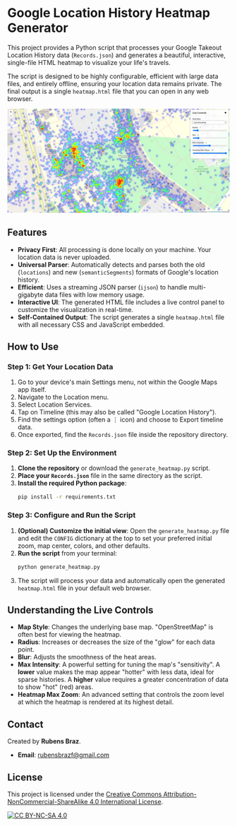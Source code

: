# Google Location History Heatmap Generator

This project provides a Python script that processes your Google Takeout Location History data (`Records.json`) and generates a beautiful, interactive, single-file HTML heatmap to visualize your life's travels.

The script is designed to be highly configurable, efficient with large data files, and entirely offline, ensuring your location data remains private. The final output is a single `heatmap.html` file that you can open in any web browser.

![Heatmap Screenshot](example.png)

## Features

- **Privacy First**: All processing is done locally on your machine. Your location data is never uploaded.
- **Universal Parser**: Automatically detects and parses both the old (`locations`) and new (`semanticSegments`) formats of Google's location history.
- **Efficient**: Uses a streaming JSON parser (`ijson`) to handle multi-gigabyte data files with low memory usage.
- **Interactive UI**: The generated HTML file includes a live control panel to customize the visualization in real-time.
- **Self-Contained Output**: The script generates a single `heatmap.html` file with all necessary CSS and JavaScript embedded.

## How to Use

### Step 1: Get Your Location Data

1. Go to your device's main Settings menu, not within the Google Maps app itself.
2.  Navigate to the Location menu.
3.  Select Location Services.
4.  Tap on Timeline (this may also be called "Google Location History").
5.  Find the settings option (often a ⋮ icon) and choose to Export timeline data.
6.  Once exported, find the `Records.json` file inside the repository directory.

### Step 2: Set Up the Environment

1.  **Clone the repository** or download the `generate_heatmap.py` script.
2.  **Place your `Records.json`** file in the same directory as the script.
3.  **Install the required Python package**:
    ```bash
    pip install -r requirements.txt
    ```

### Step 3: Configure and Run the Script

1.  **(Optional) Customize the initial view**: Open the `generate_heatmap.py` file and edit the `CONFIG` dictionary at the top to set your preferred initial zoom, map center, colors, and other defaults.
2.  **Run the script** from your terminal:
    ```bash
    python generate_heatmap.py
    ```
3.  The script will process your data and automatically open the generated `heatmap.html` file in your default web browser.

## Understanding the Live Controls

- **Map Style**: Changes the underlying base map. "OpenStreetMap" is often best for viewing the heatmap.
- **Radius**: Increases or decreases the size of the "glow" for each data point.
- **Blur**: Adjusts the smoothness of the heat areas.
- **Max Intensity**: A powerful setting for tuning the map's "sensitivity". A **lower** value makes the map appear "hotter" with less data, ideal for sparse histories. A **higher** value requires a greater concentration of data to show "hot" (red) areas.
- **Heatmap Max Zoom**: An advanced setting that controls the zoom level at which the heatmap is rendered at its highest detail.

## Contact

Created by **Rubens Braz**.

- **Email**: [rubensbrazf@gmail.com](mailto:rubensbrazf@gmail.com)

## License

This project is licensed under the [Creative Commons Attribution-NonCommercial-ShareAlike 4.0 International License](LICENSE).

[![CC BY-NC-SA 4.0][cc-by-nc-sa-shield]][cc-by-nc-sa]

[cc-by-nc-sa]: http://creativecommons.org/licenses/by-nc-sa/4.0/
[cc-by-nc-sa-shield]: https://i.creativecommons.org/l/by-nc-sa/4.0/88x31.png